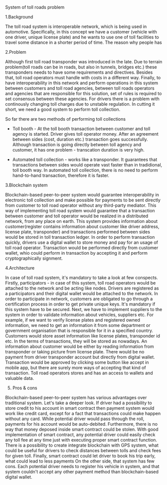 System of toll roads problem


1.Background

The toll road system is interoperable network, which is being used in automotive. Specifically, in this concept we have a customer (vehicle with one driver, unique license plate) and he wants to use one of toll facilities to travel some distance in a shorter period of time. The reason why people has 

2.Problem

Although first toll road transponder was introduced in the late. Due to terrain problem(toll roads can be in roads, but also in tunnels, bridges etc.) these transponders needs to have some requirements and directives. Besides that, toll road operators must handle with costs in a different way. Finally, to have interoperability in this network and perform operations in this system between customers and toll road agencies, between toll roads operators and agencies that are responsible for this solution, set of rules is required to set consensus between these agencies. For drivers there is a problem with continously changing toll charges due to unstable regulation. In cutting it short, we need a good system to perform toll collection.

So far there are two methods of performing toll collections

* Toll booth - At the toll booth transaction between customer and toll agency is started. Driver gives toll operator money. After an agreement between sides (cost, duration etc.) transaction goes successfully. Although transaction is going directly between toll agency and customer, it has one problem - transcation duration is very high.

* Automated toll collection - works like a transponder. It guarantees that transactions between sides would operate vast faster than in tradidional, toll booth way.  In automated toll collection, there is no need to perform hand-to-hand transaction, therefore it is faster.

3.Blockchain system

Blockchain-based peer-to-peer system would guarantee interoperability in electronic toll collection and make possible for payments to be sent directly from customer to toll road operator without any third-party mediator. This way of implementing toll road system would guarantee that a transaction between customer and toll operator would be realized in a distributed network, from any place on earth. This system provides information about customer(register contains information about customer like driver address, license plate, transponder) and transactions performed between sides would be stored in toll transaction ledger. In order to perform transaction quickly, drivers use a digital wallet to store money and pay for an usage of toll road operator. Transaction would be performed directly from customer wallet, whio could perform in transaction by accepting it and perform cryptographically signment. 

4.Architecture

In case of toll road system, it's mandatory to take a look at few conspects. Firstly, participators - in case of this system, toll road operators would be attached to the network and be acting like nodes. Drivers are registered as a participators and their digital wallet would be attached to the network. In order to participate in network, customers are obligated to go through a certification process in order to get private unique keys. It's mandatory if this system have to be secured. Next, we have to implement suppliers to the system in order to validate information about vehicles, suppliers etc. For example, if we want to verify license plates and registered owned information, we need to get an information it from some department or government organisation that is responsible for it in a specified country. Customers would store asset information like license plates, transponder id etc. In the terms of transactions, they will be stored as nowadays. An information about customer would be either by reading information from transponder or taking picture from license plate. There would be no payment from driver transponder account but directly from digital wallet. Transaction would be approved by clicking some button like accept in mobile app, but there are surely more ways of accepting that kind of transaction. Toll road operators stores and has an access to wallets and valuable data. 

5. Pros & cons

Blockchain-based peer-to-peer system has various advantages over traditional system. Let's take a deeper look. If driver had a possibility to store credit to his account in smart contract then payment system would work like credit card, except for a fact that transactions could make happen without any card. While potential driver would pass through the roll, payments for his account would be auto-debited. Furthermore, there is no way that money deposed inside smart contract could be stolen. With good implementation of smart contract, any potential driver could easily check any toll fee at any time just with executing proper smart contract function. There is a possibility to create integrate blockchain with GPS system, what could be useful for drivers to check distances between tolls and check fees for given toll. Finally, smart contract could let driver to book his trip early, what could lead to less payments 
    On the other side, that system has few cons. Each potential driver needs to register his vehicle in system, and that system couldn't accept any other payment method than blockchain-based digital wallet. 
